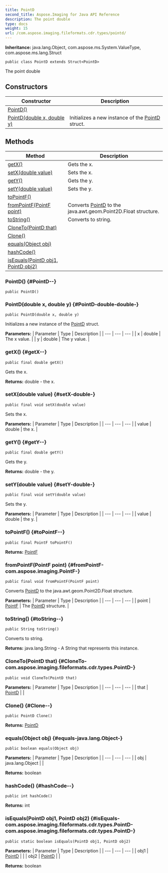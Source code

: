 ```yaml
---
title: PointD
second_title: Aspose.Imaging for Java API Reference
description: The point double
type: docs
weight: 15
url: /com.aspose.imaging.fileformats.cdr.types/pointd/
---
```

**Inheritance:**
java.lang.Object, com.aspose.ms.System.ValueType, com.aspose.ms.lang.Struct
```
public class PointD extends Struct<PointD>
```

The point double
## Constructors

| Constructor | Description |
| --- | --- |
| [PointD()](#PointD--) |  |
| [PointD(double x, double y)](#PointD-double-double-) | Initializes a new instance of the [PointD](../../com.aspose.imaging.fileformats.cdr.types/pointd) struct. |
## Methods

| Method | Description |
| --- | --- |
| [getX()](#getX--) | Gets the x. |
| [setX(double value)](#setX-double-) | Sets the x. |
| [getY()](#getY--) | Gets the y. |
| [setY(double value)](#setY-double-) | Sets the y. |
| [toPointF()](#toPointF--) |  |
| [fromPointF(PointF point)](#fromPointF-com.aspose.imaging.PointF-) | Converts [PointD](../../com.aspose.imaging.fileformats.cdr.types/pointd) to the java.awt.geom.Point2D.Float structure. |
| [toString()](#toString--) | Converts to string. |
| [CloneTo(PointD that)](#CloneTo-com.aspose.imaging.fileformats.cdr.types.PointD-) |  |
| [Clone()](#Clone--) |  |
| [equals(Object obj)](#equals-java.lang.Object-) |  |
| [hashCode()](#hashCode--) |  |
| [isEquals(PointD obj1, PointD obj2)](#isEquals-com.aspose.imaging.fileformats.cdr.types.PointD-com.aspose.imaging.fileformats.cdr.types.PointD-) |  |
### PointD() {#PointD--}
```
public PointD()
```


### PointD(double x, double y) {#PointD-double-double-}
```
public PointD(double x, double y)
```


Initializes a new instance of the [PointD](../../com.aspose.imaging.fileformats.cdr.types/pointd) struct.

**Parameters:**
| Parameter | Type | Description |
| --- | --- | --- |
| x | double | The x value. |
| y | double | The y value. |

### getX() {#getX--}
```
public final double getX()
```


Gets the x.

**Returns:**
double - the x.
### setX(double value) {#setX-double-}
```
public final void setX(double value)
```


Sets the x.

**Parameters:**
| Parameter | Type | Description |
| --- | --- | --- |
| value | double | the x. |

### getY() {#getY--}
```
public final double getY()
```


Gets the y.

**Returns:**
double - the y.
### setY(double value) {#setY-double-}
```
public final void setY(double value)
```


Sets the y.

**Parameters:**
| Parameter | Type | Description |
| --- | --- | --- |
| value | double | the y. |

### toPointF() {#toPointF--}
```
public final PointF toPointF()
```




**Returns:**
[PointF](../../com.aspose.imaging/pointf)
### fromPointF(PointF point) {#fromPointF-com.aspose.imaging.PointF-}
```
public final void fromPointF(PointF point)
```


Converts [PointD](../../com.aspose.imaging.fileformats.cdr.types/pointd) to the java.awt.geom.Point2D.Float structure.

**Parameters:**
| Parameter | Type | Description |
| --- | --- | --- |
| point | [PointF](../../com.aspose.imaging/pointf) | The [PointD](../../com.aspose.imaging.fileformats.cdr.types/pointd) structure. |

### toString() {#toString--}
```
public String toString()
```


Converts to string.

**Returns:**
java.lang.String - A String that represents this instance.
### CloneTo(PointD that) {#CloneTo-com.aspose.imaging.fileformats.cdr.types.PointD-}
```
public void CloneTo(PointD that)
```




**Parameters:**
| Parameter | Type | Description |
| --- | --- | --- |
| that | [PointD](../../com.aspose.imaging.fileformats.cdr.types/pointd) |  |

### Clone() {#Clone--}
```
public PointD Clone()
```




**Returns:**
[PointD](../../com.aspose.imaging.fileformats.cdr.types/pointd)
### equals(Object obj) {#equals-java.lang.Object-}
```
public boolean equals(Object obj)
```




**Parameters:**
| Parameter | Type | Description |
| --- | --- | --- |
| obj | java.lang.Object |  |

**Returns:**
boolean
### hashCode() {#hashCode--}
```
public int hashCode()
```




**Returns:**
int
### isEquals(PointD obj1, PointD obj2) {#isEquals-com.aspose.imaging.fileformats.cdr.types.PointD-com.aspose.imaging.fileformats.cdr.types.PointD-}
```
public static boolean isEquals(PointD obj1, PointD obj2)
```




**Parameters:**
| Parameter | Type | Description |
| --- | --- | --- |
| obj1 | [PointD](../../com.aspose.imaging.fileformats.cdr.types/pointd) |  |
| obj2 | [PointD](../../com.aspose.imaging.fileformats.cdr.types/pointd) |  |

**Returns:**
boolean
